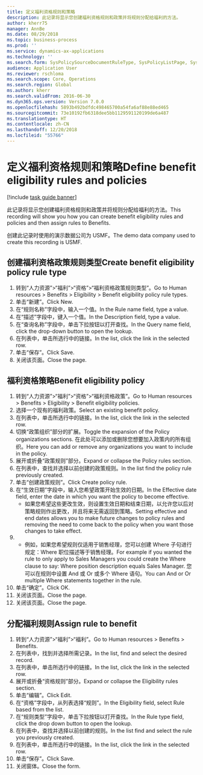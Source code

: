 ```yaml
---
title: 定义福利资格规则和策略
description: 此记录将显示您创建福利资格规则和政策并将规则分配给福利的方法。
author: kherr75
manager: AnnBe
ms.date: 08/29/2018
ms.topic: business-process
ms.prod: ''
ms.service: dynamics-ax-applications
ms.technology: ''
ms.search.form: SysPolicySourceDocumentRuleType, SysPolicyListPage, SysPolicy, HcmBenefitEligibilityPolicy, HcmBenefit
audience: Application User
ms.reviewer: rschloma
ms.search.scope: Core, Operations
ms.search.region: Global
ms.author: kherr
ms.search.validFrom: 2016-06-30
ms.dyn365.ops.version: Version 7.0.0
ms.openlocfilehash: 5893b492bdfdc498465700a54fa6af88e88ed465
ms.sourcegitcommit: 73e10192fb6318dee5bb1129591120199de6a487
ms.translationtype: HT
ms.contentlocale: zh-CN
ms.lasthandoff: 12/20/2018
ms.locfileid: "55766"
---
```

# <a name="define-benefit-eligibility-rules-and-policies"></a><span data-ttu-id="accda-103">定义福利资格规则和策略</span><span class="sxs-lookup"><span data-stu-id="accda-103">Define benefit eligibility rules and policies</span></span>

[!include [task guide banner](../../includes/task-guide-banner.md)]

<span data-ttu-id="accda-104">此记录将显示您创建福利资格规则和政策并将规则分配给福利的方法。</span><span class="sxs-lookup"><span data-stu-id="accda-104">This recording will show you how you can create benefit eligibility rules and policies and then assign rules to Benefits.</span></span>  

<span data-ttu-id="accda-105">创建此记录时使用的演示数据公司为 USMF。</span><span class="sxs-lookup"><span data-stu-id="accda-105">The demo data company used to create this recording is USMF.</span></span>


## <a name="create-benefit-eligibility-policy-rule-type"></a><span data-ttu-id="accda-106">创建福利资格政策规则类型</span><span class="sxs-lookup"><span data-stu-id="accda-106">Create benefit eligibility policy rule type</span></span>
1. <span data-ttu-id="accda-107">转到“人力资源”>“福利”>“资格”>“福利资格政策规则类型”。</span><span class="sxs-lookup"><span data-stu-id="accda-107">Go to Human resources > Benefits > Eligibility > Benefit eligibility policy rule types.</span></span>
2. <span data-ttu-id="accda-108">单击“新建”。</span><span class="sxs-lookup"><span data-stu-id="accda-108">Click New.</span></span>
3. <span data-ttu-id="accda-109">在“规则名称”字段中，输入一个值。</span><span class="sxs-lookup"><span data-stu-id="accda-109">In the Rule name field, type a value.</span></span>
4. <span data-ttu-id="accda-110">在“描述”字段中，键入一个值。</span><span class="sxs-lookup"><span data-stu-id="accda-110">In the Description field, type a value.</span></span>
5. <span data-ttu-id="accda-111">在“查询名称”字段中，单击下拉按钮以打开查找。</span><span class="sxs-lookup"><span data-stu-id="accda-111">In the Query name field, click the drop-down button to open the lookup.</span></span>
6. <span data-ttu-id="accda-112">在列表中，单击所选行中的链接。</span><span class="sxs-lookup"><span data-stu-id="accda-112">In the list, click the link in the selected row.</span></span>
7. <span data-ttu-id="accda-113">单击“保存”。</span><span class="sxs-lookup"><span data-stu-id="accda-113">Click Save.</span></span>
8. <span data-ttu-id="accda-114">关闭该页面。</span><span class="sxs-lookup"><span data-stu-id="accda-114">Close the page.</span></span>

## <a name="benefit-eligibility-policy"></a><span data-ttu-id="accda-115">福利资格策略</span><span class="sxs-lookup"><span data-stu-id="accda-115">Benefit eligibility policy</span></span>
1. <span data-ttu-id="accda-116">转到“人力资源”>“福利”>“资格”>“福利资格政策”。</span><span class="sxs-lookup"><span data-stu-id="accda-116">Go to Human resources > Benefits > Eligibility > Benefit eligibility policies.</span></span>
2. <span data-ttu-id="accda-117">选择一个现有的福利政策。</span><span class="sxs-lookup"><span data-stu-id="accda-117">Select an existing benefit policy.</span></span>
3. <span data-ttu-id="accda-118">在列表中，单击所选行中的链接。</span><span class="sxs-lookup"><span data-stu-id="accda-118">In the list, click the link in the selected row.</span></span>
4. <span data-ttu-id="accda-119">切换“政策组织”部分的扩展。</span><span class="sxs-lookup"><span data-stu-id="accda-119">Toggle the expansion of the Policy organizations sections.</span></span>  <span data-ttu-id="accda-120">在此处可以添加或删除您想要加入政策内的所有组织。</span><span class="sxs-lookup"><span data-stu-id="accda-120">Here you can add or remove any organizations you want to include in the policy.</span></span>
5. <span data-ttu-id="accda-121">展开或折叠“政策规则”部分。</span><span class="sxs-lookup"><span data-stu-id="accda-121">Expand or collapse the Policy rules section.</span></span>
6. <span data-ttu-id="accda-122">在列表中，查找并选择以前创建的政策规则。</span><span class="sxs-lookup"><span data-stu-id="accda-122">In the list find the policy rule previously created.</span></span>
7. <span data-ttu-id="accda-123">单击“创建政策规则”。</span><span class="sxs-lookup"><span data-stu-id="accda-123">Click Create policy rule.</span></span>
8. <span data-ttu-id="accda-124">在“生效日期”字段中，输入您希望政策开始生效的日期。</span><span class="sxs-lookup"><span data-stu-id="accda-124">In the Effective date field, enter the date in which you want the policy to become effective.</span></span>
    * <span data-ttu-id="accda-125">如果您希望这些更改生效，则设置生效日期和结束日期，以允许您以后对策略规则作出更改，并且将来无需返回到策略。</span><span class="sxs-lookup"><span data-stu-id="accda-125">Setting effective and end dates allows you to make future changes to policy rules and removing the need to come back to the policy when you want those changes to take effect.</span></span>  
9. 
    * <span data-ttu-id="accda-126">例如，如果您希望规则仅适用于销售经理，您可以创建 Where 子句进行规定：Where 职位描述等于销售经理。</span><span class="sxs-lookup"><span data-stu-id="accda-126">For example if you wanted the rule to only apply to Sales Managers you could create the Where clause to say: Where position description equals Sales Manager.</span></span>  <span data-ttu-id="accda-127">您可以在规则中设置 And 或 Or 或多个 Where 语句。</span><span class="sxs-lookup"><span data-stu-id="accda-127">You can And or Or multiple Where statements together in the rule.</span></span>  
10. <span data-ttu-id="accda-128">单击“确定”。</span><span class="sxs-lookup"><span data-stu-id="accda-128">Click OK.</span></span>
11. <span data-ttu-id="accda-129">关闭该页面。</span><span class="sxs-lookup"><span data-stu-id="accda-129">Close the page.</span></span>
12. <span data-ttu-id="accda-130">关闭该页面。</span><span class="sxs-lookup"><span data-stu-id="accda-130">Close the page.</span></span>

## <a name="assign-rule-to-benefit"></a><span data-ttu-id="accda-131">分配福利规则</span><span class="sxs-lookup"><span data-stu-id="accda-131">Assign rule to benefit</span></span>
1. <span data-ttu-id="accda-132">转到“人力资源”>“福利”>“福利”。</span><span class="sxs-lookup"><span data-stu-id="accda-132">Go to Human resources > Benefits > Benefits.</span></span>
2. <span data-ttu-id="accda-133">在列表中，找到并选择所需记录。</span><span class="sxs-lookup"><span data-stu-id="accda-133">In the list, find and select the desired record.</span></span>
3. <span data-ttu-id="accda-134">在列表中，单击所选行中的链接。</span><span class="sxs-lookup"><span data-stu-id="accda-134">In the list, click the link in the selected row.</span></span>
4. <span data-ttu-id="accda-135">展开或折叠“资格规则”部分。</span><span class="sxs-lookup"><span data-stu-id="accda-135">Expand or collapse the Eligibility rules section.</span></span>
5. <span data-ttu-id="accda-136">单击“编辑”。</span><span class="sxs-lookup"><span data-stu-id="accda-136">Click Edit.</span></span>
6. <span data-ttu-id="accda-137">在“资格”字段中，从列表选择“规则”。</span><span class="sxs-lookup"><span data-stu-id="accda-137">In the Eligibility field, select Rule based from the list.</span></span>
7. <span data-ttu-id="accda-138">在“规则类型”字段中，单击下拉按钮以打开查找。</span><span class="sxs-lookup"><span data-stu-id="accda-138">In the Rule type field, click the drop down button to open the lookup.</span></span>
8. <span data-ttu-id="accda-139">在列表中，查找并选择以前创建的规则。</span><span class="sxs-lookup"><span data-stu-id="accda-139">In the list find and select the rule you previously created.</span></span>
9. <span data-ttu-id="accda-140">在列表中，单击所选行中的链接。</span><span class="sxs-lookup"><span data-stu-id="accda-140">In the list, click the link in the selected row.</span></span>
10. <span data-ttu-id="accda-141">单击“保存”。</span><span class="sxs-lookup"><span data-stu-id="accda-141">Click Save.</span></span>
11. <span data-ttu-id="accda-142">关闭窗体。</span><span class="sxs-lookup"><span data-stu-id="accda-142">Close the form.</span></span>

